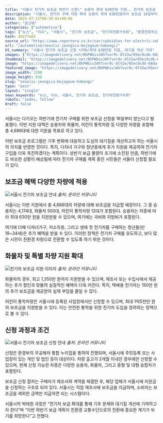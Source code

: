 ```yaml
---
title: "서울시 전기차 보조금 하반기 신청\" 승용차 최대 630만원 지원.. 전기차 보조금 4686대 차량"
description: "서울시, 전기차 구매 지원 확대 승용차 최대 630만원까지 보조금 16일부터 온라인 접수 시작 ..."
date: 2025-07-21T06:39:01+09:00
author: "윤신애"
categories: ["automotive"]
tags: ["뉴스", "이슈", "서울시", "전기차 보조금", "전기차전환가속화", "환경친화적소비트렌드"]
hash: dd277e63
source_url: "https://www.reportera.co.kr/car/subsidies-for-electric-vehicles/"
url: "/automotive/seoulsi-jeongica-bojogeum-habangi/"
h5_summary: "서울시 전기차 보조금 신청 시작br최대 630만원 지원, 대기질 개선 기대"
images: ["https://imagedelivery.net/BhPWbivJAhTvor9c-8lV2w/05ec9cdb-68da-480d-396e-e20663f4ac00/public", "https://imagedelivery.net/BhPWbivJAhTvor9c-8lV2w/e6373f23-eb12-4199-6150-1184d2a56500/public", "https://imagedelivery.net/BhPWbivJAhTvor9c-8lV2w/29889ae8-8cc2-4d88-44c3-0e8290eef000/public", "https://imagedelivery.net/BhPWbivJAhTvor9c-8lV2w/dd86548d-a4f6-4b18-633d-35f3f2cea300/public"]
thumbnail: "https://imagedelivery.net/BhPWbivJAhTvor9c-8lV2w/05ec9cdb-68da-480d-396e-e20663f4ac00/public"
image: "https://imagedelivery.net/BhPWbivJAhTvor9c-8lV2w/05ec9cdb-68da-480d-396e-e20663f4ac00/public"
featured_image: "https://imagedelivery.net/BhPWbivJAhTvor9c-8lV2w/05ec9cdb-68da-480d-396e-e20663f4ac00/public"
image_width: 1200
image_height: 630
slug: "seoulsi-jeongica-bojogeum-habangi"
type: "post"
layout: "single"
news_keywords: "뉴스, 이슈, 서울시, 전기차 보조금, 전기차전환가속화"
robots: "index, follow"
draft: false
---
```


서울시는 다가오는 하반기에 전기차 구매를 위한 보조금 신청을 16일부터 받는다고 발표했다. 이번 지원 대책은 승용차와 화물차, 어린이 통학차량 등 다양한 차량을 포함해 총 4,686대에 대한 지원을 목표로 하고 있다. 

이번 보조금 프로그램은 기후 변화에 대응하고 도심의 대기질을 개선하고자 하는 서울시의 의지를 반영한 것이다. 특히, 다자녀 가구와 청년층에게 추가 지원을 제공하여 전기차 구입을 더욱 촉진하겠다는 계획이다. 상반기 보급 물량이 조기에 소진된 만큼, 하반기에도 비슷한 상황이 예상됨에 따라 전기차 구매를 계획 중인 시민들은 서둘러 신청할 필요가 있다.

## 보조금 혜택 다양한 차량에 적용

![서울시 전기차 보조금 안내](https://imagedelivery.net/BhPWbivJAhTvor9c-8lV2w/e6373f23-eb12-4199-6150-1184d2a56500/public)
*출처: 온라인 커뮤니티*


서울시는 이번 지원에서 총 4,686대의 차량에 대해 보조금을 지급할 예정이다. 그 중 승용차는 4,174대, 화물차 500대, 어린이 통학차량 12대가 포함된다. 승용차는 차종에 따라 최대 630만 원을 지원받을 수 있으며, 여기에는 국비와 지방비가 포함된다.

여기에 더해 다자녀가구, 저소득층, 그리고 생애 첫 전기차를 구매하는 청년들(만 19~34세)은 추가 혜택을 받을 수 있다. 이러한 정책은 전기차 구매를 유도하고, 보다 많은 시민이 친환경 차량으로 전환할 수 있도록 하기 위한 것이다.

## 화물차 및 특별 차량 지원 확대

![전기차 보조금 지원 이미지](https://imagedelivery.net/BhPWbivJAhTvor9c-8lV2w/dd86548d-a4f6-4b18-633d-35f3f2cea300/public)
*출처: 온라인 커뮤니티*


화물차의 경우, 최고 1,350만 원까지 지원받을 수 있으며, 제조사 또는 수입사에서 제공하는 추가 할인과 맞물려 실질적인 혜택이 더욱 커진다. 특히, 택배용 전기차는 150만 원의 추가 보조금을 제공받아 실제 부담을 줄일 수 있다.

어린이 통학차량은 서울시에 등록된 사업장에서만 신청할 수 있으며, 최대 1억5천만 원의 보조금을 지원받을 수 있다. 이는 안전한 통학을 위한 전기차 도입을 장려하는 정책으로 볼 수 있다.

## 신청 과정과 조건

![서울시 전기차 보조금 신청 안내](https://imagedelivery.net/BhPWbivJAhTvor9c-8lV2w/05ec9cdb-68da-480d-396e-e20663f4ac00/public)
*출처: 온라인 커뮤니티*


신청은 환경부의 무공해차 통합 누리집을 통하여 진행되며, 서울시에 주민등록 또는 사업장이 있는 개인 및 법인 등이 대상이다. 차량 출고가 2개월 이내인 경우에만 신청할 수 있으며, 현재 신청 가능한 차종은 다양한 승용차, 화물차, 그리고 중형 및 대형 승합차가 포함된다.

보조금 신청 절차는 구매자가 제조사와 계약을 체결한 후, 해당 업체가 서울시에 지원금을 신청하는 구조로 되어 있다. 서울시는 직접 제조사에 보조금을 지급하며, 소비자는 보조금을 제외한 금액만 지급하면 되는 시스템이다.

서울시의 박태원 과장은 “전기차 보급 확대를 통해 기후 문제와 대기질 개선에 기여하고자 한다”며 “이번 하반기 보급 계획이 친환경 교통수단으로의 전환에 중요한 계기가 되기를 희망한다”고 전했다.
